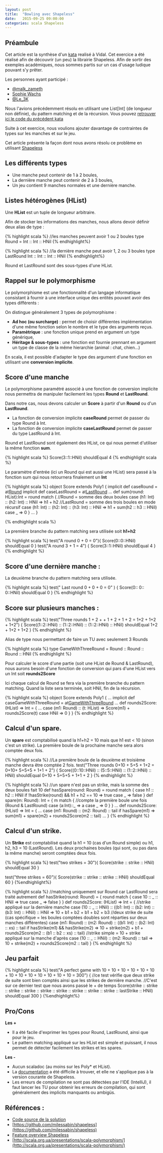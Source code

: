 ```yaml
---
layout: post
title:  "Bowling avec Shapeless"
date:   2015-09-25 09:00:00
categories: scala Shapeless
---
```



Préambule
----------
Cet article est la synthèse d'un [kata](http://butunclebob.com/ArticleS.UncleBob.TheBowlingGameKata) realisé à Vidal.
Cet exercice a été réalisé  afin de découvrir (un peu) la librairie Shapeless.
Afin de sortir des exemples académiques, nous sommes partis sur un cas d'usage ludique pouvant s'y prêter.

Les personnes ayant participé :

* [@malk_zameth](https://twitter.com/malk_zameth)
* [Sophie Wachs](https://fr.linkedin.com/pub/sophie-wachs/64/9b9/528)
* [@Le_3K](https://twitter.com/Le_3K)


Nous l'avions précédemment résolu en utilisant une List[Int] (de longueur non définie), du pattern matching et de la récursion.
Vous pouvez [retrouver ici le code du précédent kata](https://gist.github.com/dgouyette/e10573e6a8a110e902a0)

Suite à cet exercice, nous  voulions ajouter davantage de contraintes de types sur les manches et sur le jeu.

Cet article présente la façon dont nous avons résolu ce problème en utilisant [Shapeless](https://github.com/milessabin/shapeless)

Les différents types
--------------------

* Une manche peut contenir de 1 à 2 boules,
* La dernière manche peut contenir de 2 à 3 boules,
* Un jeu contient 9 manches normales et une dernière manche.


Listes hétérogènes (HList)
------------------
Une **HList** est un tuple de longueur arbitraire.

Afin de stocker les informations des manches, nous allons devoir définir deux alias de type :

{% highlight scala %}
//les manches peuvent avoir 1 ou 2 boules
type Round = Int :: Int :: HNil
{% endhighlight%}

{% highlight scala %}
//la dernière manche peut avoir 1, 2 ou 3 boules
type LastRound  Int :: Int :: Int :: HNil
{% endhighlight%}

Round et LastRound sont des sous-types d'une HList.

Rappel sur le polymorphisme
----------------------------------------------

Le polymorphisme est une fonctionnalité d'un langage informatique consistant à fournir à une interface unique des entités pouvant avoir des types différents :

On distingue généralement 3 types de polymorphisme :

* **Ad hoc (ou surcharge)** : permet de choisir différentes implémentation d'une même fonction selon le nombre et le type des arguments reçus.
* **Paramètrique**  : une  fonction unique prend en argument un type générique,
* **Héritage & sous-types** : une fonction est fournie prennant en argument un type de classe de la même hierarchie (animal :  chat, chien...)  

En scala, il est possible d'adapter le type des argument d'une fonction en utilisant une **conversion implicite**.


Score d'une manche
-------------------------------

Le polymorphisme paramétré associé à une fonction de conversion implicite nous permettra de manipuler facilement les types **Round** et **LastRound**.

Dans notre cas, nous devons calculer un **Score** à partir d'un **Round** ou d'un **LastRound**.

* La fonction de conversion implicite **caseRound**  permet de passer du type Round  à Int.
* La fonction de conversion implicite **caseLastRound**  permet de passer du type LastRound  à Int.

Round et LastRound sont également des HList, ce qui nous permet d'utiliser la même fonction **sum**.

{% highlight scala  %}
  Score(3::1::HNil) shouldEqual 4
{% endhighlight scala %}

Le paramètre d'entrée (ici un Round qui est aussi une HList) sera passé à la fonction sum qui nous retournera finalement un **Int**

{% highlight scala  %}
object Score extends Poly1 {
   implicit def caseRound = at[Round](sum)
   implicit def caseLastRound = at[LastRound](sum)
   ...
   def sum(round: HList):Int = round match {
        //Round = somme des deux boules
        case (h1: Int) :: (h2: Int) :: HNil => h1 + h2
        //LastRound = somme des trois boules en mode récursif
        case (h1: Int) :: (h2: Int) :: (h3: Int) :: HNil => h1 + sum(h2 :: h3 :: HNil)
        case _ => 0
     }
    ...
 }

{% endhighlight scala %}

La première branche du pattern matching sera utilisée soit **h1+h2**

{% highlight scala  %}
test("A round  0 + 0  = 0"){
  Score(0::0::HNil) shouldEqual 0
}
test("A  round 3 + 1  =  4") {
  Score(3::1::HNil) shouldEqual 4
}
{% endhighlight %}

Score d'une dernière manche :
-------------------------------
La deuxième branche du pattern matching sera utilisée.

{% highlight scala  %}
test(" Last round 0 + 0 + 0 = 0" ) {
  Score(0:: 0:: 0::HNil) shouldEqual 0
}
{% endhighlight %}

Score sur plusieurs manches :
-------------------------------

{% highlight scala  %}
test("Three rounds 1 + 2 +  + 1 +  2  +  1 + 2 =  1+2 + 1+2 + 1+2") {
  Score((1::2::HNil) :: (1::2::HNil) :: (1::2::HNil) :: HNil) shouldEqual 1+2 + 1+2 + 1+2
}
{% endhighlight %}

Alias de type nous permettant de faire un TU avec seulement 3 Rounds

{% highlight scala  %}
type GameWithThreeRound = Round :: Round :: Round :: HNil
{% endhighlight %}


Pour calculer le score d'une partie (soit une HList de Round & LastRound), nous aurons besoin d'une fonction de conversion qui pars d'une HList vers un Int soit **rounds2Score**

Ici chaque calcul de Round se fera via la première branche du pattern matching. Quand la liste sera terminée, soit HNil, fin de la récursion.

{% highlight scala  %}
object Score extends Poly1 {
...
implicit def caseGameWithThreeRound = at[GameWithThreeRound](rounds2Score)
...
def rounds2Score: (HList) => Int = {
        ...
        case (m1: Round) :: (t: HList) => Score(m1) + rounds2Score(t)
        case HNil => 0
     }
}
{% endhighlight %}


Calcul d'un spare.
------------------

Un **spare** est comptabilisé quand la h1+h2 = 10 mais que h1 est < 10 (sinon c'est un strike).
La première boule de la prochaine manche sera alors comptée deux fois.


{% highlight scala  %}
//La première boule de la deuxième et troisième manche devra être comptée 2 fois.
test("Three rounds  0+10 + 5+5 +  1+2  =  0+10+ 5+5+5 + 1+1 + 2") {
    Score((0::10::HNil) :: (5::5::HNil) :: (1::2::HNil) :: HNil) shouldEqual 0+10 + 5+5+5 + 1+1 + 2
  }
{% endhighlight %}


{% highlight scala  %}
//un spare n'est pas un strike, mais la somme des deux boules fait 10
def hasSpare(round: Round) = round match {
        case h1 :: h2 :: HNil if !hasStrike(round) && h1 + h2 == 10 => true
        case _ => false
}
def spare(m: Round): Int = {
    m match {
      //compte la première boule une fois (Round & LastRound)
      case (a:Int)::_ => a
      case _ => 0
    }
}
...
def rounds2Score: (HList) => Int = {
        ...
        case (m1: Round) :: (m2: Round) :: tail if hasSpare(m1) => sum(m1) + spare(m2) + rounds2Score(m2 :: tail)
        ...
}
{% endhighlight %}

Calcul d'un strike.
------------------

Un **Strike** est comptabilisé quand la h1 = 10 (cas d'un Round simple) ou h1, h2, h3 = 10 (LastRound).
Les deux prochaines boules (qui sont, ou pas dans la même manche) seront comptées deux fois.

{% highlight scala %}
test("two strikes = 30"){
  Score(strike :: strike :: HNil) shouldEqual 30
}

test("three strikes = 60"){
  Score(strike :: strike ::  strike ::  HNil) shouldEqual 60
}
{%endhighlight%}

{% highlight scala  %}
//matching uniquement sur Round car LastRound sera traité autrement
def hasStrike(round: Round) = {
        round match {
           case 10 :: _ :: HNil => true
           case _ => false
        }
}
def rounds2Score: (HList) => Int = {
        //strike appliqué sur la dernière manche
        case (10 :: _ :: HNil) :: ((b1: Int) :: (b2: Int) :: (b3: Int) :: HNil) :: HNil => 10 + b1 + b2   +   b1 + b2 + b3
        //deux strike de suite (cas spécifique = les boules comptées doubles sont réparties sur deux manches différentes)
        case (m1: Round) :: (m2: Round) :: ((b1: Int) :: (b2: Int) :: xs) :: tail if hasStrike(m1) && hasStrike(m2) => 10 + strike(m2) + b1 + rounds2Score(m2 :: (b1 :: b2 :: xs) :: tail)
        //strike simple = 10 + strike appliqué sur la manche d'après
        case (10 :: _ :: HNil) :: (m2: Round) :: tail => 10 + strike(m2) + rounds2Score(m2 :: tail)
     }
{% endhighlight %}


Jeu parfait
----------

{% highlight scala  %}
test("A perfect game with 10 + 10 + 10 + 10 + 10 + 10 + 10 + 10 + 10 + 10 + 10 + 10 + 10 = 300") {
    //ce test vérifie que deux strike de suite sont bien comptés ainsi que les strikes de dernière manche.
    //C'est sur ce dernier test que nous avons passé le + de temps
    Score(strike :: strike :: strike :: strike :: strike :: strike :: strike :: strike :: strike  :: lastStrike :: HNil) shouldEqual 300
}
{%endhighlight%}


Pro/Cons
-----------

**Les +**

* Il a été facile d'exprimer les types pour Round, LastRound, ainsi que pour le jeu.
* Le pattern matching appliqué sur les HList est simple et puissant, il nous permet de détecter facilement les strikes et les spares.

**Les -**

* Aucun scaladoc (au moins sur les Poly* et HList).
* La [documentation](https://github.com/milessabin/shapeless/wiki/Feature-overview:-shapeless-2.0.0) a été difficile à trouver, et elle ne s'applique pas à la version courante de Shapeless.
* Les erreurs de compilation ne sont pas détectées par l'IDE (IntelliJ),  il faut lancer les TU pour obtenir les erreurs de compilation, qui sont généralement des implicits manquants ou ambigüs.



Références :
-----------
* [Code source de la solution](https://gist.github.com/dgouyette/bbf941d34e1a14c901ea)
* [https://github.com/milessabin/shapeless](https://github.com/milessabin/shapeless)
* [Feature overview Shapeless](https://github.com/milessabin/shapeless/wiki/Feature-overview:-shapeless-2.0.0)
* [http://scala.org.ua/presentations/scala-polymorphism/](http://scala.org.ua/presentations/scala-polymorphism/)

